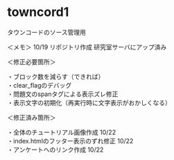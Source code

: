 # towncord1
タウンコードのソース管理用

＜メモ＞
10/19 リポジトリ作成
研究室サーバにアップ済み


＜修正必要箇所＞

・ブロック数を減らす（できれば）<br>
・clear_flagのデバッグ<br>
・問題文のspanタグによる表示ズレ修正<br>
・表示文字の初期化（再実行時に文字表示がおかしくなる）<br>

＜修正済み箇所＞

・全体のチュートリアル画像作成 10/22<br>
・index.htmlのフッター表示のずれ修正 10/22<br>
・アンケートへのリンク作成 10/22<br>
